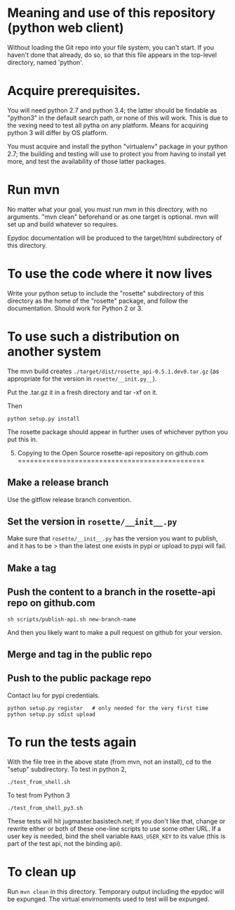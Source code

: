Meaning and use of this repository (python web client)
=============================

Without loading the Git repo into your file system, you can't start.  If you haven't
done that already, do so, so that this file appears in the top-level directory,
named 'python'.

Acquire prerequisites.
=================
You will need python 2.7 and python 3.4; the latter should be findable as "python3" in
the default search path, or none of this will work.   This is due to the vexing need
to test all pytha on any platform.  Means for acquiring python 3 will differ by
OS platform.

You must acquire and install the python "virtualenv" package in your
python 2.7; the building and testing will use to protect you from
having to install yet more, and test the availability of those latter
packages.

Run mvn
==============
No matter what your goal, you must run mvn in this directory, with no arguments.
"mvn clean" beforehand or as one target is optional.  mvn will set up and build
whatever so requires.

Epydoc documentation will be produced to the target/html subdirectory of this
directory.

To use the code where it now lives
=============
Write your python setup to include the "rosette" subdirectory of this
directory as the home of the "rosette" package, and follow the documentation.
Should work for Python 2 or 3.

To use such a distribution on another system
=================

The mvn build creates `./target/dist/rosette_api-0.5.1.dev0.tar.gz`
(as appropriate for the version in `rosette/__init.py__`). 

Put the .tar.gz it in a fresh directory and tar -xf on it.

Then

    python setup.py install

The rosette package should appear in further uses of whichever python you put
this in.

5. Copying to the Open Source rosette-api repository on github.com
==============================================

## Make a release branch

Use the gitflow release branch convention.

## Set the version in  `rosette/__init__.py` 

Make sure that `rosette/__init__.py` has the version you want to
publish, and it has to be > than the latest one exists in pypi or
upload to pypi will fail.

## Make a tag

## Push the content to a branch in the rosette-api repo on github.com

    sh scripts/publish-api.sh new-branch-name
    
And then you likely want to make a pull request on github for your
version.

## Merge and tag in the public repo

## Push to the public package repo

Contact lxu for pypi credentials.

    python setup.py register   # only needed for the very first time
    python setup.py sdist upload


To run the tests again
==================

With the file tree in the above state (from mvn, not an install), cd to the
"setup" subdirectory.  To test in python 2,

    ./test_from_shell.sh

To test from Python 3

    ./test_from_shell_py3.sh

These tests will hit jugmaster.basistech.net; if you don't like that, change or rewrite
either or both of these one-line scripts to use some other URL.  If a user key is needed,
bind the shell variable `RAAS_USER_KEY` to its value (this is part of the test api, not
the binding api).

To clean up
============
Run `mvn clean` in this directory.  Temporary output including the epydoc will
be expunged.  The virtual envirnoments used to test will be expunged.  
